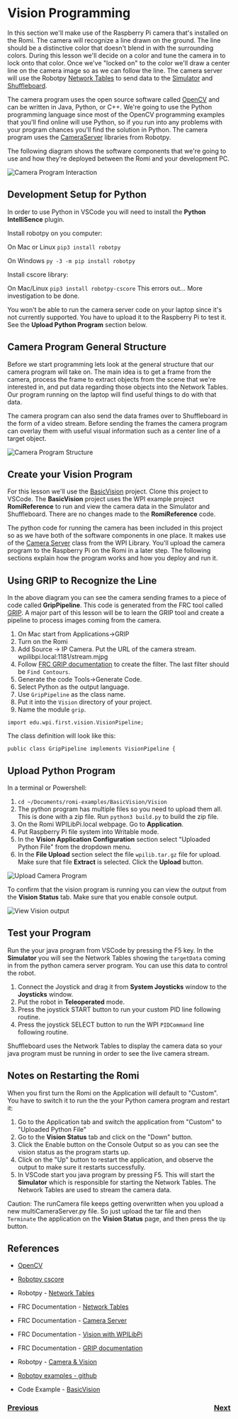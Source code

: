 # <a name="code"></a>Vision Programming
In this section we'll make use of the Raspberry Pi camera that's installed on the Romi.  The camera will recognize a line drawn on the ground.  The line should be a distinctive color that doesn't blend in with the surrounding colors.  During this lesson we'll decide on a color and tune the camera in to lock onto that color.  Once we've "locked on" to the color we'll draw a center line on the camera image so as we can follow the line. The camera server will use the Robotpy [Network Tables](https://robotpy.readthedocs.io/en/stable/guide/nt.html#networktables-guide) to send data to the [Simulator](https://docs.wpilib.org/en/latest/docs/software/wpilib-tools/robot-simulation/index.html) and [Shuffleboard](https://docs.wpilib.org/en/latest/docs/software/dashboards/shuffleboard/index.html).  

The camera program uses the open source software called [OpenCV](https://opencv.org/) and can be written in Java, Python, or C++.  We're going to use the Python programming language since most of the OpenCV programming examples that you'll find online will use Python, so if you run into any problems with your program chances you'll find the solution in Python. The camera program uses the [CameraServer](cameraServer) libraries from Robotpy.

The following diagram shows the software components that we're going to use and how they're deployed between the Romi and your development PC. 

![Camera Program Interaction](../images/Romi/Romi.024.jpeg)

## Development Setup for Python
In order to use Python in VSCode you will need to install the **Python IntelliSence** plugin.

Install robotpy on you computer:

On Mac or Linux `pip3 install robotpy`

On Windows `py -3 -m pip install robotpy`

Install cscore library:

On Mac/Linux `pip3 install robotpy-cscore`
This errors out...  More investigation to be done.


You won't be able to run the camera server code on your laptop since it's not currently supported.  You have to upload it to the Raspberry Pi to test it.  See the **Upload Python Program** section below.

## Camera Program General Structure
Before we start programming lets look at the general structure that our camera program will take on.  The main idea is to get a frame from the camera, process the frame to extract objects from the scene that we're interested in, and put data regarding those objects into the Network Tables.  Our program running on the laptop will find useful things to do with that data.

The camera program can also send the data frames over to Shuffleboard in the form of a video stream. Before sending the frames the camera program can overlay them with useful visual information such as a center line of a target object.

![Camera Program Structure](../images/Romi/Romi.040.jpeg)

## Create your Vision Program
For this lesson we'll use the [BasicVision](https://github.com/mjwhite8119/romi-examples/tree/main/BasicVision) project.  Clone this project to VSCode.  The **BasicVision** project uses the WPI example project **RomiReference** to run and view the camera data in the Simulator and Shuffleboard.  There are no changes made to the **RomiReference** code.

The python code for running the camera has been included in this project so as we have both of the software components in one place.  It makes use of the [Camera Server](https://docs.wpilib.org/en/stable/docs/software/vision-processing/introduction/cameraserver-class.html) class from the WPI Library. You'll upload the camera program to the Raspberry Pi on the Romi in a later step.  The following sections explain how the program works and how you deploy and run it.

## Using GRIP to Recognize the Line
In the above diagram you can see the camera sending frames to a piece of code called **GripPipeline**.  This code is generated from the FRC tool called [GRIP](https://docs.wpilib.org/en/latest/docs/software/vision-processing/grip/index.html).  A major part of this lesson will be to learn the GRIP tool and create a pipeline to process images coming from the camera.

1. On Mac start from Applications->GRIP
2. Turn on the Romi
3. Add Source -> IP Camera.  Put the URL of the camera stream.  wpilibpi.local:1181/stream.mjpg
4. Follow [FRC GRIP documentation](https://docs.wpilib.org/en/latest/docs/software/vision-processing/grip/index.html) to create the filter.
The last filter should be `Find Contours`.
5. Generate the code Tools->Generate Code.  
6. Select Python as the output language.
7. Use `GripPipeline` as the class name.
8. Put it into the `Vision` directory of your project.
9. Name the module `grip`.

<!-- If you're generating the java pipeline version make sure the the "Implement WPILIB VisionPipeline" box is checked.  This will place the following code into the generated GRIP file: -->

    import edu.wpi.first.vision.VisionPipeline;

The class definition will look like this:

    public class GripPipeline implements VisionPipeline {

<!-- ![Set Network Tables](../images/Romi/Romi.020.jpeg) -->

## Upload Python Program
In a terminal or Powershell:

1. `cd ~/Documents/romi-examples/BasicVision/Vision`
2. The python program has multiple files so you need to upload them all.  This is done with a zip file.  Run `python3 build.py` to build the zip file.
3. On the Romi WPILibPi.local webpage. Go to **Application**.
4. Put Raspberry Pi file system into Writable mode.
5. In the **Vision Application Configuration** section select "Uploaded Python File" from the dropdown menu.
6. In the **File Upload** section select the file `wpilib.tar.gz` file for upload.  Make sure that file **Extract** is selected. Click the **Upload** button.

![Upload Camera Program](../images/Romi/Romi.019.jpeg)

To confirm that the vision program is running you can view the output from the **Vision Status** tab.  Make sure that you enable console output.

![View Vision output](../images/Romi/Romi.021.jpeg)
<!-- ## Upload Java Program
1. cd ~/Documents/romi-examples/java-multiCameraServer
2. run `./gradlew build` to build the jar file.  Make sure that the build is successful.
3. On the Romi WPILibPi.local webpage, click on **Application** in the left panel.
4. Put into Writable mode
5. Select "Uploaded Java jar" in the dropdown.
6. Click on **Choose File** file and upload the file `build/libs/java-multiCameraServer-all.jar`. -->

## Test your Program
Run the your java program from VSCode by pressing the F5 key. In the **Simulator** you will see the Network Tables showing the `targetData` coming in from the python camera server program.  You can use this data to control the robot.
1. Connect the Joystick and drag it from **System Joysticks** window to the **Joysticks** window.
2. Put the robot in **Teleoperated** mode.
3. Press the joystick START button to run your custom PID line following routine.
3. Press the joystick SELECT button to run the WPI `PIDCommand` line following routine.

Shuffleboard uses the Network Tables to display the camera data so your java program must be running in order to see the live camera stream.

## Notes on Restarting the Romi
When you first turn the Romi on the Application will default to "Custom".  You have to switch it to run the the your Python camera program and restart it: 
1. Go to the Application tab and switch the application from "Custom" to "Uploaded Python File" 
2. Go to the **Vision Status** tab and click on the "Down" button.
3. Click the Enable button on the Console Output so as you can see the vision status as the program starts up.
4. Click on the "Up" button to restart the application, and observe the output to make sure it restarts successfully.
5. In VSCode start you java program by pressing F5.  This will start the **Simulator** which is responsible for starting the Network Tables.  The Network Tables are used to stream the camera data.

Caution:
The runCamera file keeps getting overwritten when you upload a new multiCameraServer.py file.  So just upload the tar file and then `Terminate` the application on the **Vision Status** page, and then press the `Up` button.

## References
- [OpenCV](https://opencv.org/)

- [Robotpy cscore](https://robotpy.readthedocs.io/projects/cscore/en/stable/api.html)

- Robotpy - [Network Tables](https://robotpy.readthedocs.io/en/stable/guide/nt.html#networktables-guide)

- FRC Documentation - [Network Tables](https://docs.wpilib.org/en/latest/docs/software/networktables/index.html)

- FRC Documentation - [Camera Server](https://docs.wpilib.org/en/stable/docs/software/vision-processing/introduction/cameraserver-class.html)

- FRC Documentation - [Vision with WPILibPi](https://docs.wpilib.org/en/stable/docs/software/vision-processing/wpilibpi/index.html#)

- FRC Documentation - [GRIP documentation](https://docs.wpilib.org/en/latest/docs/software/vision-processing/grip/index.html)

- Robotpy - [Camera & Vision](https://robotpy.readthedocs.io/en/stable/vision/index.html)

- [Robotpy examples - github](https://github.com/robotpy/robotpy-cscore/tree/main/examples)

- Code Example - [BasicVision](https://github.com/mjwhite8119/romi-examples/tree/main/BasicVision)

<h3><span style="float:left">
<a href="romiNetworkTables">Previous</a></span>
<span style="float:right">
<a href="romiPID">Next</a></span></h3>